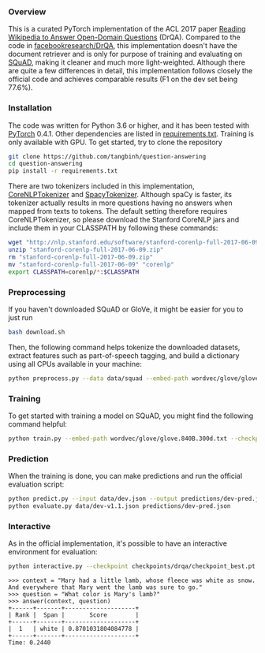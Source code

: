 ### Overview
This is a curated PyTorch implementation of the ACL 2017 paper [Reading Wikipedia to Answer Open-Domain Questions](https://arxiv.org/pdf/1704.00051.pdf) (DrQA). Compared to the code in [ facebookresearch/DrQA](https://github.com/facebookresearch/DrQA/), this implementation doesn't have the document retriever and is only for purpose of training and evaluating on [SQuAD](https://rajpurkar.github.io/SQuAD-explorer/), making it cleaner and much more light-weighted. Although there are quite a few differences in detail, this implementation follows closely the official code and achieves comparable results (F1 on the dev set being 77.6%).

### Installation
The code was written for Python 3.6 or higher, and it has been tested with [PyTorch](http://pytorch.org/) 0.4.1. Other dependencies are listed in [requirements.txt](https://github.com/tangbinh/question-answering/blob/master/requirements.txt). Training is only available with GPU. To get started, try to clone the repository

```bash
git clone https://github.com/tangbinh/question-answering
cd question-answering
pip install -r requirements.txt
```
There are two tokenizers included in this implementation, [CoreNLPTokenizer](https://stanfordnlp.github.io/CoreNLP/) and [SpacyTokenizer](https://spacy.io). Although spaCy is faster, its tokenizer actually results in more questions having no answers when mapped from texts to tokens. The default setting therefore requires CoreNLPTokenizer, so please download the Stanford CoreNLP jars and include them in your CLASSPATH by following these commands:

```bash
wget "http://nlp.stanford.edu/software/stanford-corenlp-full-2017-06-09.zip"
unzip "stanford-corenlp-full-2017-06-09.zip"
rm "stanford-corenlp-full-2017-06-09.zip"
mv "stanford-corenlp-full-2017-06-09" "corenlp"
export CLASSPATH=corenlp/*:$CLASSPATH
```

### Preprocessing
If you haven't downloaded SQuAD or GloVe, it might be easier for you to just run
```bash
bash download.sh
```
Then, the following command helps tokenize the downloaded datasets, extract features such as part-of-speech tagging, and build a dictionary using all CPUs available in your machine:
```bash
python preprocess.py --data data/squad --embed-path wordvec/glove/glove.840B.300d.txt --restrict-vocab
```

### Training
To get started with training a model on SQuAD, you might find the following command helpful:
```bash
python train.py --embed-path wordvec/glove/glove.840B.300d.txt --checkpoint-dir checkpoints/drqa --log-file logs/drqa.log
```

### Prediction
When the training is done, you can make predictions and run the official evaluation script:
```bash
python predict.py --input data/dev.json --output predictions/dev-pred.json --feature-dict data/feature_dict.json --checkpoint checkpoints/drqa/checkpoint_best.pt
python evaluate.py data/dev-v1.1.json predictions/dev-pred.json
```
### Interactive
As in the official implementation, it's possible to have an interactive environment for evaluation:
```bash
python interactive.py --checkpoint checkpoints/drqa/checkpoint_best.pt
```
```
>>> context = "Mary had a little lamb, whose fleece was white as snow. And everywhere that Mary went the lamb was sure to go."
>>> question = "What color is Mary's lamb?"
>>> answer(context, question)
+------+-------+--------------------+
| Rank |  Span |       Score        |
+------+-------+--------------------+
|  1   | white | 0.8701031804084778 |
+------+-------+--------------------+
Time: 0.2440
```